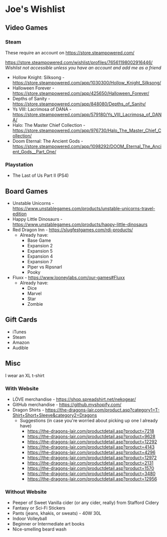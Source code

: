 # Joe's Wishlist

## Video Games

### Steam
These require an account on https://store.steampowered.com/

https://store.steampowered.com/wishlist/profiles/76561198002916446/  
*Wishlist not accessible unless you have an account and add me as a friend*

- Hollow Knight: Silksong - https://store.steampowered.com/app/1030300/Hollow_Knight_Silksong/
- Halloween Forever - https://store.steampowered.com/app/425650/Halloween_Forever/
- Depths of Sanity - https://store.steampowered.com/app/848080/Depths_of_Sanity/
- Ys VIII: Lacrimosa of DANA - https://store.steampowered.com/app/579180/Ys_VIII_Lacrimosa_of_DANA/
- Halo: The Master Chief Collection - https://store.steampowered.com/app/976730/Halo_The_Master_Chief_Collection/
- Doom Eternal: The Ancient Gods - https://store.steampowered.com/app/1098292/DOOM_Eternal_The_Ancient_Gods__Part_One/

### Playstation
- The Last of Us Part II (PS4)

## Board Games
- Unstable Unicorns - https://www.unstablegames.com/products/unstable-unicorns-travel-edition
- Happy Little Dinosaurs - https://www.unstablegames.com/products/happy-little-dinosaurs
- Red Dragon Inn - https://slugfestgames.com/rdi-products/
  - Already have:
    - Base Game
    - Expansion 2
    - Expansion 5
    - Expansion 4
    - Expansion 7
    - Piper vs Ripsnarl
    - Pooky
- Fluxx - https://www.looneylabs.com/our-games#Fluxx
  - Already have:
    - Dice
    - Marvel
    - Star
    - Zombie

## Gift Cards
- iTunes
- Steam
- Amazon
- Audible

## Misc
I wear an XL t-shirt

### With Website
- LÖVE merchandise - https://shop.spreadshirt.net/nekogear/
- GitHub merchandise - https://github.myshopify.com/
- Dragon Shirts - https://the-dragons-lair.com/product.asp?category1=T-Shirt+Short+Sleeve&category2=Dragons
  - Suggestions (in case you're worried about picking up one I already have)
    - https://the-dragons-lair.com/productdetail.asp?product=7218
    - https://the-dragons-lair.com/productdetail.asp?product=9628
    - https://the-dragons-lair.com/productdetail.asp?product=12292
    - https://the-dragons-lair.com/productdetail.asp?product=4143
    - https://the-dragons-lair.com/productdetail.asp?product=4296
    - https://the-dragons-lair.com/productdetail.asp?product=12972
    - https://the-dragons-lair.com/productdetail.asp?product=2131
    - https://the-dragons-lair.com/productdetail.asp?product=1570
    - https://the-dragons-lair.com/productdetail.asp?product=3480
    - https://the-dragons-lair.com/productdetail.asp?product=12956

### Without Website
- Peeper of Sweet Vanilla cider (or any cider, really) from Stafford Cidery
- Fantasy or Sci-Fi Stickers
- Pants (jeans, khakis, or sweats) - 40W 30L
- Indoor Volleyball
- Beginner or Intermediate art books
- Nice-smelling beard wash
